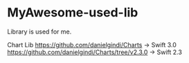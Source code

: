 # MyAwesome-used-lib
Library is used for me.

Chart Lib
https://github.com/danielgindi/Charts  -> Swift 3.0
https://github.com/danielgindi/Charts/tree/v2.3.0 -> Swift 2.3
